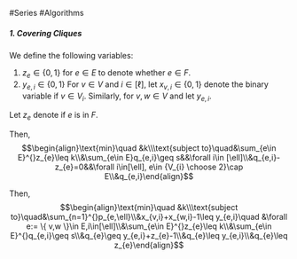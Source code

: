 #Series #Algorithms 

##### 1. Covering Cliques
We define the following variables:
1. $z_{e}\in \{ 0,1 \}$ for $e\in E$ to denote whether $e\in F$.
2. $y_{e,i}\in \{ 0,1 \}$ 
For $v\in V$ and $i\in [\ell]$, let $x_{v,i}\in \{ 0,1 \}$ denote the binary variable if $v\in V_{i}$. Similarly, for $v,w\in V$ and  let $y_{e,i}$. 

Let $z_{e}$ denote if $e$ is in $F$.  

Then, $$\begin{align}\text{min}\quad &k\\\text{subject to}\quad&\sum_{e\in E}^{}z_{e}\leq k\\&\sum_{e\in E}q_{e,i}\geq s&&\forall i\in [\ell]\\&q_{e,i}-z_{e}=0&&\forall i\in[\ell], e\in {V_{i} \choose 2}\cap E\\&q_{e,i}\end{align}$$


Then,$$\begin{align}\text{min}\quad &k\\\text{subject to}\quad&\sum_{n=1}^{}p_{e,\ell}\\&x_{v,i}+x_{w,i}-1\leq y_{e,i}\quad &\forall e:= \{ v,w \}\in E,i\in[\ell]\\&\sum_{e\in E}^{}z_{e}\leq k\\&\sum_{e\in E}^{}q_{e,i}\geq s\\&q_{e}\geq y_{e,i}+z_{e}-1\\&q_{e}\leq y_{e,i}\\&q_{e}\leq z_{e}\end{align}$$
